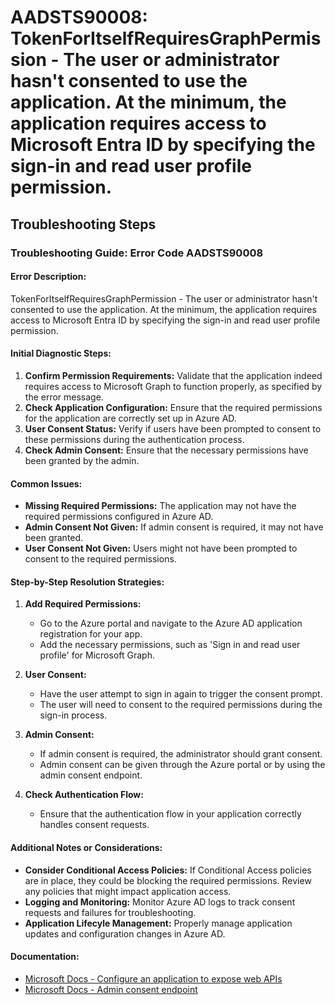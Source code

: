 # AADSTS90008: TokenForItselfRequiresGraphPermission - The user or administrator hasn't consented to use the application. At the minimum, the application requires access to Microsoft Entra ID by specifying the sign-in and read user profile permission.


## Troubleshooting Steps
### Troubleshooting Guide: Error Code AADSTS90008

#### Error Description:
TokenForItselfRequiresGraphPermission - The user or administrator hasn't consented to use the application. At the minimum, the application requires access to Microsoft Entra ID by specifying the sign-in and read user profile permission.

#### Initial Diagnostic Steps:
1. **Confirm Permission Requirements:** Validate that the application indeed requires access to Microsoft Graph to function properly, as specified by the error message.
2. **Check Application Configuration:** Ensure that the required permissions for the application are correctly set up in Azure AD.
3. **User Consent Status:** Verify if users have been prompted to consent to these permissions during the authentication process.
4. **Check Admin Consent:** Ensure that the necessary permissions have been granted by the admin.

#### Common Issues:
- **Missing Required Permissions:** The application may not have the required permissions configured in Azure AD.
- **Admin Consent Not Given:** If admin consent is required, it may not have been granted.
- **User Consent Not Given:** Users might not have been prompted to consent to the required permissions.

#### Step-by-Step Resolution Strategies:
1. **Add Required Permissions:**
   - Go to the Azure portal and navigate to the Azure AD application registration for your app.
   - Add the necessary permissions, such as 'Sign in and read user profile' for Microsoft Graph.
   
2. **User Consent:**
   - Have the user attempt to sign in again to trigger the consent prompt.
   - The user will need to consent to the required permissions during the sign-in process.

3. **Admin Consent:**
   - If admin consent is required, the administrator should grant consent.
   - Admin consent can be given through the Azure portal or by using the admin consent endpoint.

4. **Check Authentication Flow:**
   - Ensure that the authentication flow in your application correctly handles consent requests.

#### Additional Notes or Considerations:
- **Consider Conditional Access Policies:** If Conditional Access policies are in place, they could be blocking the required permissions. Review any policies that might impact application access.
- **Logging and Monitoring:** Monitor Azure AD logs to track consent requests and failures for troubleshooting.
- **Application Lifecyle Management:** Properly manage application updates and configuration changes in Azure AD.

#### Documentation:
- [Microsoft Docs - Configure an application to expose web APIs](https://docs.microsoft.com/en-us/azure/active-directory/develop/scenario-protected-web-api-app-registration)
- [Microsoft Docs - Admin consent endpoint](https://docs.microsoft.com/en-us/azure/active-directory/develop/v2-admin-consent)